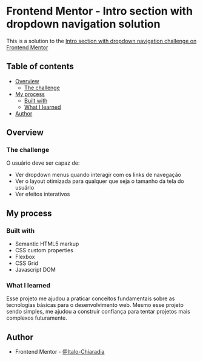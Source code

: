 # Frontend Mentor - Intro section with dropdown navigation solution

This is a solution to the [Intro section with dropdown navigation challenge on Frontend Mentor](https://www.frontendmentor.io/challenges/intro-section-with-dropdown-navigation-ryaPetHE5)

## Table of contents

- [Overview](#overview)
  - [The challenge](#the-challenge)
- [My process](#my-process)
  - [Built with](#built-with)
  - [What I learned](#what-i-learned)
- [Author](#author)

## Overview

### The challenge

O usuário deve ser capaz de: 

- Ver dropdown menus quando interagir com os links de navegação
- Ver o layout otimizada para qualquer que seja o tamanho da tela do usuário
- Ver efeitos interativos

## My process

### Built with
- Semantic HTML5 markup
- CSS custom properties
- Flexbox
- CSS Grid
- Javascript DOM

### What I learned
Esse projeto me ajudou a praticar conceitos fundamentais sobre as tecnologias básicas para o desenvolvimento web. Mesmo esse projeto sendo simples, me ajudou a construir confiança para tentar projetos mais complexos futuramente.

## Author
- Frontend Mentor - [@Italo-Chiaradia](https://www.frontendmentor.io/profile/Italo-Chiaradia)



